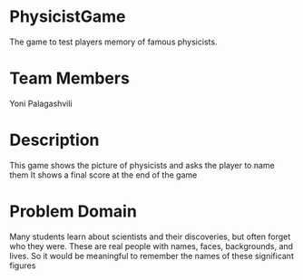 # PhysicistGame
The game to test players memory of famous physicists.
# Team Members
Yoni Palagashvili
# Description
This game shows the picture of physicists and asks the player to name them
It shows a final score at the end of the game
# Problem Domain
Many students learn about scientists and their discoveries, but often forget who they were. These are real people with names, faces, backgrounds, and lives. So it would be meaningful to remember the names of these significant figures


